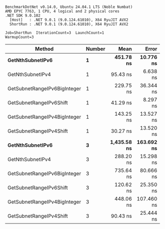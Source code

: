 ```

BenchmarkDotNet v0.14.0, Ubuntu 24.04.1 LTS (Noble Numbat)
AMD EPYC 7763, 1 CPU, 4 logical and 2 physical cores
.NET SDK 9.0.102
  [Host]   : .NET 9.0.1 (9.0.124.61010), X64 RyuJIT AVX2
  ShortRun : .NET 9.0.1 (9.0.124.61010), X64 RyuJIT AVX2

Job=ShortRun  IterationCount=3  LaunchCount=1  
WarmupCount=3  

```
| Method                       | Number | Mean        | Error      | StdDev   | Min         | Max         | Gen0   | Allocated |
|----------------------------- |------- |------------:|-----------:|---------:|------------:|------------:|-------:|----------:|
| **GetNthSubnetIPv6**             | **1**      |   **451.78 ns** |  **10.776 ns** | **0.591 ns** |   **451.27 ns** |   **452.43 ns** | **0.0381** |     **640 B** |
| GetNthSubnetIPv4             | 1      |    95.43 ns |   6.638 ns | 0.364 ns |    95.07 ns |    95.80 ns | 0.0095 |     160 B |
| GetSubnetRangeIPv6BigInteger | 1      |   229.75 ns |  36.344 ns | 1.992 ns |   227.53 ns |   231.39 ns | 0.0257 |     432 B |
| GetSubnetRangeIPv6Shift      | 1      |    41.29 ns |   8.297 ns | 0.455 ns |    40.79 ns |    41.67 ns | 0.0095 |     160 B |
| GetSubnetRangeIPv4BigInteger | 1      |   143.25 ns |  13.527 ns | 0.741 ns |   142.76 ns |   144.11 ns | 0.0124 |     208 B |
| GetSubnetRangeIPv4Shift      | 1      |    30.27 ns |  13.520 ns | 0.741 ns |    29.56 ns |    31.04 ns | 0.0105 |     176 B |
| **GetNthSubnetIPv6**             | **3**      | **1,435.58 ns** | **163.692 ns** | **8.972 ns** | **1,427.60 ns** | **1,445.29 ns** | **0.1183** |    **2000 B** |
| GetNthSubnetIPv4             | 3      |   288.20 ns |  15.298 ns | 0.839 ns |   287.41 ns |   289.08 ns | 0.0286 |     480 B |
| GetSubnetRangeIPv6BigInteger | 3      |   735.64 ns |  80.666 ns | 4.422 ns |   731.27 ns |   740.11 ns | 0.0772 |    1296 B |
| GetSubnetRangeIPv6Shift      | 3      |   120.62 ns |  25.350 ns | 1.390 ns |   119.53 ns |   122.19 ns | 0.0286 |     480 B |
| GetSubnetRangeIPv4BigInteger | 3      |   448.06 ns | 107.460 ns | 5.890 ns |   443.32 ns |   454.65 ns | 0.0372 |     624 B |
| GetSubnetRangeIPv4Shift      | 3      |    90.43 ns |  25.444 ns | 1.395 ns |    89.05 ns |    91.83 ns | 0.0315 |     528 B |
